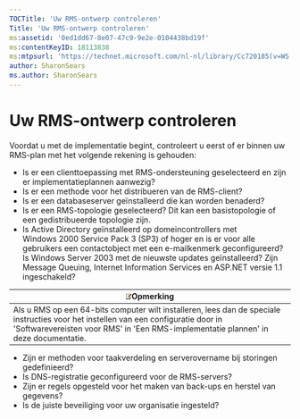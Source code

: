 ```yaml
---
TOCTitle: 'Uw RMS-ontwerp controleren'
Title: 'Uw RMS-ontwerp controleren'
ms:assetid: '0ed1dd67-8e07-47c9-9e2e-0104438bd19f'
ms:contentKeyID: 18113838
ms:mtpsurl: 'https://technet.microsoft.com/nl-nl/library/Cc720185(v=WS.10)'
author: SharonSears
ms.author: SharonSears
---
```


Uw RMS-ontwerp controleren
==========================

Voordat u met de implementatie begint, controleert u eerst of er binnen uw RMS-plan met het volgende rekening is gehouden:

-   Is er een clienttoepassing met RMS-ondersteuning geselecteerd en zijn er implementatieplannen aanwezig?
-   Is er een methode voor het distribueren van de RMS-client?
-   Is er een databaseserver geïnstalleerd die kan worden benaderd?
-   Is er een RMS-topologie geselecteerd? Dit kan een basistopologie of een gedistribueerde topologie zijn.
-   Is Active Directory geïnstalleerd op domeincontrollers met Windows 2000 Service Pack 3 (SP3) of hoger en is er voor alle gebruikers een contactobject met een e-mailkenmerk geconfigureerd? Is Windows Server 2003 met de nieuwste updates geïnstalleerd? Zijn Message Queuing, Internet Information Services en ASP.NET versie 1.1 ingeschakeld?

| ![](/security-updates/images/Cc720185.note(WS.10).gif)Opmerking                                                                                                                                                 |
|----------------------------------------------------------------------------------------------------------------------------------------------------------------------------------------------------------------------------|
| Als u RMS op een 64-bits computer wilt installeren, lees dan de speciale instructies voor het instellen van een configuratie door in 'Softwarevereisten voor RMS' in 'Een RMS-implementatie plannen' in deze documentatie. |

-   Zijn er methoden voor taakverdeling en serverovername bij storingen gedefinieerd?
-   Is DNS-registratie geconfigureerd voor de RMS-servers?
-   Zijn er regels opgesteld voor het maken van back-ups en herstel van gegevens?
-   Is de juiste beveiliging voor uw organisatie ingesteld?
